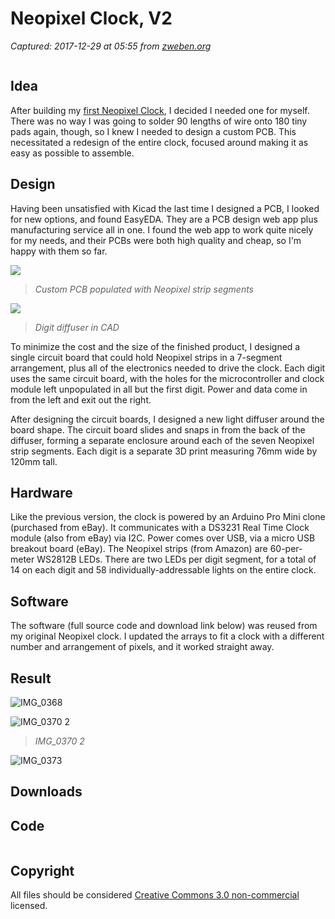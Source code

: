 # Neopixel Clock, V2

_Captured: 2017-12-29 at 05:55 from [zweben.org](http://zweben.org/2017/12/06/neopixel-clock-v2/)_

<span data-mce-type="bookmark" style="display: inline-block; width: 0px; overflow: hidden; line-height: 0;" class="mce_SELRES_start"> </span>

## Idea

After building my [first Neopixel Clock](http://zweben.org/2017/12/03/neopixel-clock-v1/), I decided I needed one for myself. There was no way I was going to solder 90 lengths of wire onto 180 tiny pads again, though, so I knew I needed to design a custom PCB. This necessitated a redesign of the entire clock, focused around making it as easy as possible to assemble.

## Design

Having been unsatisfied with Kicad the last time I designed a PCB, I looked for new options, and found EasyEDA. They are a PCB design web app plus manufacturing service all in one. I found the web app to work quite nicely for my needs, and their PCBs were both high quality and cheap, so I'm happy with them so far.

![](https://i2.wp.com/zweben.org/wp-content/uploads/2017/12/IMG_0379.jpg?w=2250)

> _Custom PCB populated with Neopixel strip segments_

![](https://i2.wp.com/zweben.org/wp-content/uploads/2017/12/Screen-Shot-2017-12-06-at-7.58.24-PM.png?w=782)

> _Digit diffuser in CAD_

To minimize the cost and the size of the finished product, I designed a single circuit board that could hold Neopixel strips in a 7-segment arrangement, plus all of the electronics needed to drive the clock. Each digit uses the same circuit board, with the holes for the microcontroller and clock module left unpopulated in all but the first digit. Power and data come in from the left and exit out the right.

After designing the circuit boards, I designed a new light diffuser around the board shape. The circuit board slides and snaps in from the back of the diffuser, forming a separate enclosure around each of the seven Neopixel strip segments. Each digit is a separate 3D print measuring 76mm wide by 120mm tall.

## Hardware

Like the previous version, the clock is powered by an Arduino Pro Mini clone (purchased from eBay). It communicates with a DS3231 Real Time Clock module (also from eBay) via I2C. Power comes over USB, via a micro USB breakout board (eBay). The Neopixel strips (from Amazon) are 60-per-meter WS2812B LEDs. There are two LEDs per digit segment, for a total of 14 on each digit and 58 individually-addressable lights on the entire clock.

## Software

The software (full source code and download link below) was reused from my original Neopixel clock. I updated the arrays to fit a clock with a different number and arrangement of pixels, and it worked straight away.

## Result

![IMG_0368](https://i1.wp.com/zweben.org/wp-content/uploads/2017/12/IMG_0368.jpg?w=348&h=261&crop)

![IMG_0370 2](https://i1.wp.com/zweben.org/wp-content/uploads/2017/12/IMG_0370-2.jpg?w=348&h=261&crop)

> _IMG_0370 2_

![IMG_0373](https://i0.wp.com/zweben.org/wp-content/uploads/2017/12/IMG_0373.jpg?w=394&h=526&crop)

## Downloads

## Code

```

```
## Copyright

All files should be considered [Creative Commons 3.0 non-commercial](https://creativecommons.org/licenses/by-nc/3.0/us/) licensed.
